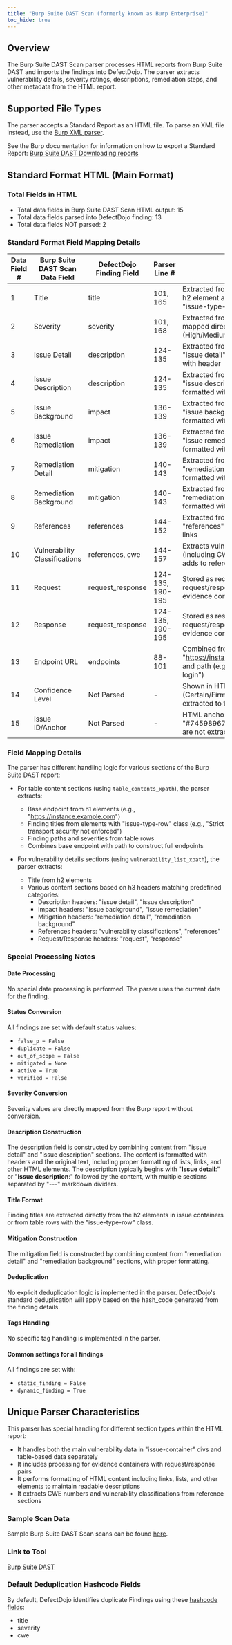 ```yaml
---
title: "Burp Suite DAST Scan (formerly known as Burp Enterprise)"
toc_hide: true
---
```


## Overview
The Burp Suite DAST Scan parser processes HTML reports from Burp Suite DAST and imports the findings into DefectDojo. The parser extracts vulnerability details, severity ratings, descriptions, remediation steps, and other metadata from the HTML report.

## Supported File Types
The parser accepts a Standard Report as an HTML file. To parse an XML file instead, use the [Burp XML parser](https://docs.defectdojo.com/en/connecting_your_tools/parsers/file/burp/).

See the Burp documentation for information on how to export a Standard Report: [Burp Suite DAST Downloading reports](https://portswigger.net/burp/documentation/dast/user-guide/work-with-scan-results/generate-reports)

## Standard Format HTML (Main Format)

### Total Fields in HTML
- Total data fields in Burp Suite DAST Scan HTML output: 15
- Total data fields parsed into DefectDojo finding: 13
- Total data fields NOT parsed: 2

### Standard Format Field Mapping Details

| Data Field # | Burp Suite DAST Scan Data Field | DefectDojo Finding Field | Parser Line # | Notes |
|-------------|--------------------------------|--------------------------|--------------|-------|
| 1 | Title | title | 101, 165 | Extracted from issue container h2 element and table rows with "issue-type-row" class |
| 2 | Severity | severity | 101, 168 | Extracted from table rows, mapped directly (High/Medium/Low/Info) |
| 3 | Issue Detail | description | 124-135 | Extracted from matching header "issue detail" and formatted with header |
| 4 | Issue Description | description | 124-135 | Extracted from matching header "issue description" and formatted with header |
| 5 | Issue Background | impact | 136-139 | Extracted from matching header "issue background" and formatted with header |
| 6 | Issue Remediation | impact | 136-139 | Extracted from matching header "issue remediation" and formatted with header |
| 7 | Remediation Detail | mitigation | 140-143 | Extracted from matching header "remediation detail" and formatted with header |
| 8 | Remediation Background | mitigation | 140-143 | Extracted from matching header "remediation background" and formatted with header |
| 9 | References | references | 144-152 | Extracted from matching header "references" and formatted with links |
| 10 | Vulnerability Classifications | references, cwe | 144-157 | Extracts vulnerability IDs (including CWE numbers) and adds to references section |
| 11 | Request | request_response | 124-135, 190-195 | Stored as request part of request/response pair in evidence container |
| 12 | Response | request_response | 124-135, 190-195 | Stored as response part of request/response pair in evidence container |
| 13 | Endpoint URL | endpoints | 88-101 | Combined from base URL (e.g., "https://instance.example.com") and path (e.g., "/fe/m3/m-login") |
| 14 | Confidence Level | Not Parsed | - | Shown in HTML report (Certain/Firm/Tentative) but not extracted to findings |
| 15 | Issue ID/Anchor | Not Parsed | - | HTML anchor tags like "#7459896704422157312" are not extracted |

### Field Mapping Details
The parser has different handling logic for various sections of the Burp Suite DAST report:

- For table content sections (using `table_contents_xpath`), the parser extracts:
  - Base endpoint from h1 elements (e.g., "https://instance.example.com")
  - Finding titles from elements with "issue-type-row" class (e.g., "Strict transport security not enforced")
  - Finding paths and severities from table rows
  - Combines base endpoint with path to construct full endpoints

- For vulnerability details sections (using `vulnerability_list_xpath`), the parser extracts:
  - Title from h2 elements
  - Various content sections based on h3 headers matching predefined categories:
    - Description headers: "issue detail", "issue description"
    - Impact headers: "issue background", "issue remediation"
    - Mitigation headers: "remediation detail", "remediation background"
    - References headers: "vulnerability classifications", "references"
    - Request/Response headers: "request", "response"

### Special Processing Notes

#### Date Processing
No special date processing is performed. The parser uses the current date for the finding.

#### Status Conversion
All findings are set with default status values:
- `false_p = False`
- `duplicate = False`
- `out_of_scope = False`
- `mitigated = None`
- `active = True`
- `verified = False`

#### Severity Conversion
Severity values are directly mapped from the Burp report without conversion.

#### Description Construction
The description field is constructed by combining content from "issue detail" and "issue description" sections. The content is formatted with headers and the original text, including proper formatting of lists, links, and other HTML elements. The description typically begins with "**Issue detail**:" or "**Issue description**:" followed by the content, with multiple sections separated by "---" markdown dividers.

#### Title Format
Finding titles are extracted directly from the h2 elements in issue containers or from table rows with the "issue-type-row" class.

#### Mitigation Construction
The mitigation field is constructed by combining content from "remediation detail" and "remediation background" sections, with proper formatting.

#### Deduplication
No explicit deduplication logic is implemented in the parser. DefectDojo's standard deduplication will apply based on the hash_code generated from the finding details.

#### Tags Handling
No specific tag handling is implemented in the parser.

#### Common settings for all findings
All findings are set with:
- `static_finding = False`
- `dynamic_finding = True`

## Unique Parser Characteristics
This parser has special handling for different section types within the HTML report:
- It handles both the main vulnerability data in "issue-container" divs and table-based data separately
- It includes processing for evidence containers with request/response pairs
- It performs formatting of HTML content including links, lists, and other elements to maintain readable descriptions
- It extracts CWE numbers and vulnerability classifications from reference sections

### Sample Scan Data
Sample Burp Suite DAST Scan scans can be found [here](https://github.com/DefectDojo/django-DefectDojo/tree/master/unittests/scans/burp_suite_dast).

### Link to Tool
[Burp Suite DAST](https://portswigger.net/burp/dast)

### Default Deduplication Hashcode Fields
By default, DefectDojo identifies duplicate Findings using these [hashcode fields](https://docs.defectdojo.com/en/working_with_findings/finding_deduplication/about_deduplication/):

- title
- severity
- cwe
